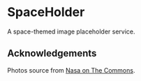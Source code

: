 # SpaceHolder

A space-themed image placeholder service.

## Acknowledgements

Photos source from [Nasa on The Commons](https://www.flickr.com/photos/nasacommons/).